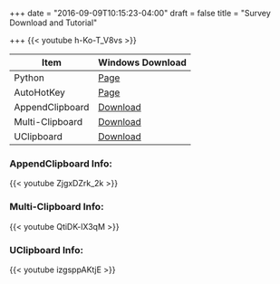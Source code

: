 +++
date = "2016-09-09T10:15:23-04:00"
draft = false
title = "Survey Download and Tutorial"

+++
{{< youtube h-Ko-T_V8vs >}}

Item | Windows Download
--- | ---
Python | [Page](https://www.python.org/downloads/)
AutoHotKey | [Page](https://autohotkey.com)
AppendClipboard | [Download](https://drive.google.com/uc?export=download&id=1ODNRTAAL22KP__Nv_UVMo6dzq64C4D50)
Multi-Clipboard | [Download](https://drive.google.com/uc?export=download&id=1V8QCa2SS7e8neOVUcLAnzFalKI28Lq7N)
UClipboard | [Download](https://drive.google.com/uc?export=download&id=1S79Pnb8B0upC94wbeRRyrjYCUtrAdQHw)


### AppendClipboard Info:
{{< youtube ZjgxDZrk_2k >}}
</br>
### Multi-Clipboard Info:
{{< youtube QtiDK-lX3qM >}}
</br>
### UClipboard Info:
{{< youtube izgsppAKtjE >}}
